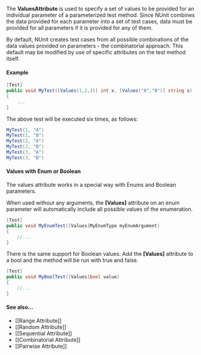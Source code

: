 The **ValuesAttribute** is used to specify a set of values to be provided
for an individual parameter of a parameterized test method. Since
NUnit combines the data provided for each parameter into a set of
test cases, data must be provided for all parameters if it is
provided for any of them.

By default, NUnit creates test cases from all possible combinations
of the data values provided on parameters - the combinatorial approach.
This default may be modified by use of specific attributes on the
test method itself.

#### Example

```C#
[Test]
public void MyTest([Values(1,2,3)] int x, [Values("A","B")] string s)
{
    ...
}
```

The above test will be executed six times, as follows:

```c#
MyTest(1, "A")
MyTest(1, "B")
MyTest(2, "A")
MyTest(2, "B")
MyTest(3, "A")
MyTest(3, "B")
```

#### Values with Enum or Boolean

The values attribute works in a special way with Enums and Boolean parameters.

When used without any arguments, the **[Values]** attribute on an enum parameter 
will automatically include all possible values of the enumeration.

```C#
[Test]
public void MyEnumTest([Values]MyEnumType myEnumArgument)
{
    //...
}
```

There is the same support for Boolean values. Add the **[Values]** attribute to a bool
and the method will be run with true and false.

```C#
[Test]
public void MyBoolTest([Values]bool value)
{
    //...
}
```

#### See also...
 * [[Range Attribute]]
 * [[Random Attribute]]
 * [[Sequential Attribute]]
 * [[Combinatorial Attribute]]
 * [[Pairwise Attribute]]
